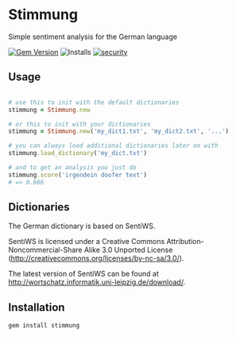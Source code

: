 # Stimmung

Simple sentiment analysis for the German language

[![Gem Version](https://badge.fury.io/rb/stimmung.svg)](http://badge.fury.io/rb/stimmung) ![Installs](http://img.shields.io/gem/dt/stimmung.svg) [![security](https://hakiri.io/github/pachacamac/stimmung/master.svg)](https://hakiri.io/github/pachacamac/stimmung/master)


## Usage

```ruby

# use this to init with the default dictionaries
stimmung = Stimmung.new

# or this to init with your dictionaries
stimmung = Stimmung.new('my_dict1.txt', 'my_dict2.txt', '...')

# you can always load additional dictionaries later on with
stimmung.load_dictionary('my_dict.txt')

# and to get an analysis you just do
stimmung.score('irgendein doofer text')
# => 0.666

```

## Dictionaries

The German dictionary is based on SentiWS.

SentiWS is licensed under a Creative Commons Attribution-Noncommercial-Share Alike 3.0 Unported License (http://creativecommons.org/licenses/by-nc-sa/3.0/).

The latest version of SentiWS can be found at http://wortschatz.informatik.uni-leipzig.de/download/.

## Installation

    gem install stimmung

